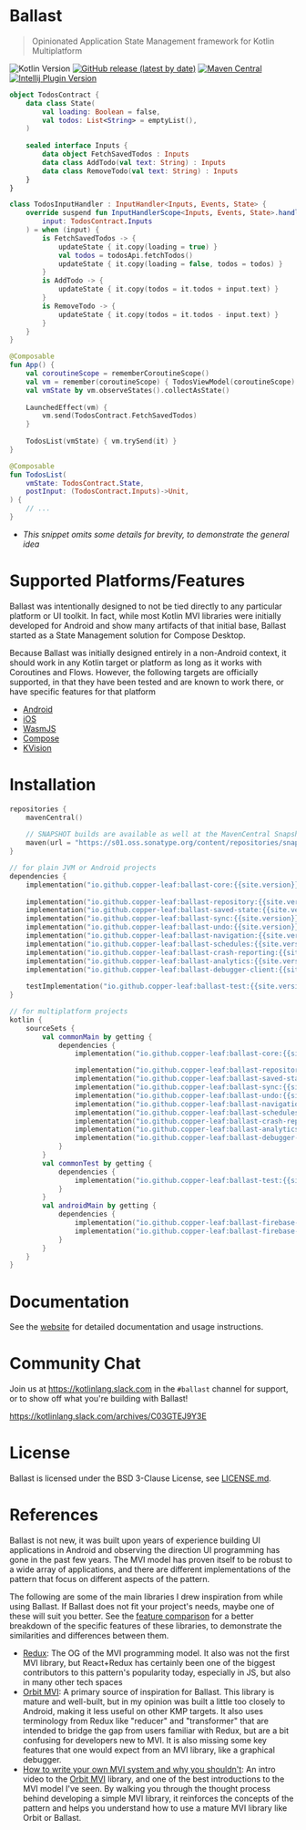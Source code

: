 ---
---

# Ballast

> Opinionated Application State Management framework for Kotlin Multiplatform

![Kotlin Version](https://img.shields.io/badge/Kotlin-1.9.22-orange)
[![GitHub release (latest by date)](https://img.shields.io/github/v/release/copper-leaf/ballast)](https://github.com/copper-leaf/ballast/releases)
[![Maven Central](https://img.shields.io/maven-central/v/io.github.copper-leaf/ballast-core)](https://search.maven.org/artifact/io.github.copper-leaf/ballast-core)
[![Intellij Plugin Version](https://img.shields.io/jetbrains/plugin/v/18702-ballast)](https://plugins.jetbrains.com/plugin/18702-ballast)

```kotlin
object TodosContract { 
    data class State(
        val loading: Boolean = false, 
        val todos: List<String> = emptyList(), 
    )
  
    sealed interface Inputs {
        data object FetchSavedTodos : Inputs
        data class AddTodo(val text: String) : Inputs
        data class RemoveTodo(val text: String) : Inputs
    }
}

class TodosInputHandler : InputHandler<Inputs, Events, State> {
    override suspend fun InputHandlerScope<Inputs, Events, State>.handleInput(
        input: TodosContract.Inputs
    ) = when (input) {
        is FetchSavedTodos -> { 
            updateState { it.copy(loading = true) }
            val todos = todosApi.fetchTodos()
            updateState { it.copy(loading = false, todos = todos) }
        }
        is AddTodo -> {
            updateState { it.copy(todos = it.todos + input.text) }
        }
        is RemoveTodo -> {
            updateState { it.copy(todos = it.todos - input.text) }
        }
    }
}

@Composable
fun App() { 
    val coroutineScope = rememberCoroutineScope()
    val vm = remember(coroutineScope) { TodosViewModel(coroutineScope) }
    val vmState by vm.observeStates().collectAsState()
    
    LaunchedEffect(vm) { 
        vm.send(TodosContract.FetchSavedTodos)
    }
    
    TodosList(vmState) { vm.trySend(it) }
}

@Composable
fun TodosList(
    vmState: TodosContract.State,
    postInput: (TodosContract.Inputs)->Unit,
) {
    // ...
}
```

* _This snippet omits some details for brevity, to demonstrate the general idea_

# Supported Platforms/Features

Ballast was intentionally designed to not be tied directly to any particular platform or UI toolkit. In fact, while most
Kotlin MVI libraries were initially developed for Android and show many artifacts of that initial base, Ballast started
as a State Management solution for Compose Desktop.

Because Ballast was initially designed entirely in a non-Android context, it should work in any Kotlin target or
platform as long as it works with Coroutines and Flows. However, the following targets are officially supported, in
that they have been tested and are known to work there, or have specific features for that platform

- [Android](https://copper-leaf.github.io/ballast/wiki/platforms/android)
- [iOS](https://copper-leaf.github.io/ballast/wiki/platforms/ios)
- [WasmJS](https://copper-leaf.github.io/ballast/wiki/platforms/wasmjs)
- [Compose](https://copper-leaf.github.io/ballast/wiki/platforms/compose)
- [KVision](https://copper-leaf.github.io/ballast/wiki/platforms/kvision)

# Installation

```kotlin
repositories {
    mavenCentral()
  
    // SNAPSHOT builds are available as well at the MavenCentral Snapshots repository
    maven(url = "https://s01.oss.sonatype.org/content/repositories/snapshots")
}

// for plain JVM or Android projects
dependencies {
    implementation("io.github.copper-leaf:ballast-core:{{site.version}}")
    
    implementation("io.github.copper-leaf:ballast-repository:{{site.version}}")
    implementation("io.github.copper-leaf:ballast-saved-state:{{site.version}}")
    implementation("io.github.copper-leaf:ballast-sync:{{site.version}}")
    implementation("io.github.copper-leaf:ballast-undo:{{site.version}}")
    implementation("io.github.copper-leaf:ballast-navigation:{{site.version}}")
    implementation("io.github.copper-leaf:ballast-schedules:{{site.version}}")
    implementation("io.github.copper-leaf:ballast-crash-reporting:{{site.version}}")
    implementation("io.github.copper-leaf:ballast-analytics:{{site.version}}")
    implementation("io.github.copper-leaf:ballast-debugger-client:{{site.version}}")
    
    testImplementation("io.github.copper-leaf:ballast-test:{{site.version}}")
}

// for multiplatform projects
kotlin {
    sourceSets {
        val commonMain by getting {
            dependencies {
                implementation("io.github.copper-leaf:ballast-core:{{site.version}}")

                implementation("io.github.copper-leaf:ballast-repository:{{site.version}}")
                implementation("io.github.copper-leaf:ballast-saved-state:{{site.version}}")
                implementation("io.github.copper-leaf:ballast-sync:{{site.version}}")
                implementation("io.github.copper-leaf:ballast-undo:{{site.version}}")
                implementation("io.github.copper-leaf:ballast-navigation:{{site.version}}")
                implementation("io.github.copper-leaf:ballast-schedules:{{site.version}}")
                implementation("io.github.copper-leaf:ballast-crash-reporting:{{site.version}}")
                implementation("io.github.copper-leaf:ballast-analytics:{{site.version}}")
                implementation("io.github.copper-leaf:ballast-debugger-client:{{site.version}}")=
            }
        }
        val commonTest by getting {
            dependencies {
                implementation("io.github.copper-leaf:ballast-test:{{site.version}}")
            }
        }
        val androidMain by getting {
            dependencies {
                implementation("io.github.copper-leaf:ballast-firebase-crashlytics:{{site.version}}")
                implementation("io.github.copper-leaf:ballast-firebase-analytics:{{site.version}}")
            }
        }
    }
}
```

# Documentation

See the [website](https://copper-leaf.github.io/ballast/) for detailed documentation and usage instructions.

# Community Chat

Join us at https://kotlinlang.slack.com in the `#ballast` channel for support, or to show off what you're building with Ballast!

https://kotlinlang.slack.com/archives/C03GTEJ9Y3E

# License

Ballast is licensed under the BSD 3-Clause License, see [LICENSE.md](https://github.com/copper-leaf/ballast/tree/main/LICENSE.md).

# References

Ballast is not new, it was built upon years of experience building UI applications in Android and observing the
direction UI programming has gone in the past few years. The MVI model has proven itself to be robust to a wide array
of applications, and there are different implementations of the pattern that focus on different aspects of the pattern.

The following are some of the main libraries I drew inspiration from while using Ballast. If Ballast does not fit your
project's needs, maybe one of these will suit you better. See the [feature comparison][4] for a better breakdown of the
specific features of these libraries, to demonstrate the similarities and differences between them.

- [Redux][1]: The OG of the MVI programming model. It also was not the first MVI library, but React+Redux has certainly
  been one of the biggest contributors to this pattern's popularity today, especially in JS, but also in many other
  tech spaces
- [Orbit MVI][2]: A primary source of inspiration for Ballast. This library is mature and well-built, but in my opinion
  was built a little too closely to Android, making it less useful on other KMP targets. It also uses terminology from
  Redux like "reducer" and "transformer" that are intended to bridge the gap from users familiar with Redux, but are
  a bit confusing for developers new to MVI. It is also missing some key features that one would expect from an MVI
  library, like a graphical debugger.
- [How to write your own MVI system and why you shouldn't][3]: An intro video to the [Orbit MVI][2] library, and one of
  the best introductions to the MVI model I've seen. By walking you through the thought process behind developing a
  simple MVI library, it reinforces the concepts of the pattern and helps you understand how to use a mature MVI library
  like Orbit or Ballast.


[1]: https://github.com/reduxjs/redux
[2]: https://github.com/orbit-mvi/orbit-mvi
[3]: https://www.youtube.com/watch?v=E6obYmkkdko
[4]: https://copper-leaf.github.io/ballast/wiki/feature-comparison/
